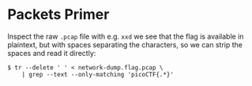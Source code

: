 # Packets Primer

Inspect the raw `.pcap` file with e.g. `xxd` we see that the flag is available
in plaintext, but with spaces separating the characters, so we can strip the
spaces and read it directly:

``` console
$ tr --delete ' ' < network-dump.flag.pcap \
    | grep --text --only-matching 'picoCTF{.*}'
```
